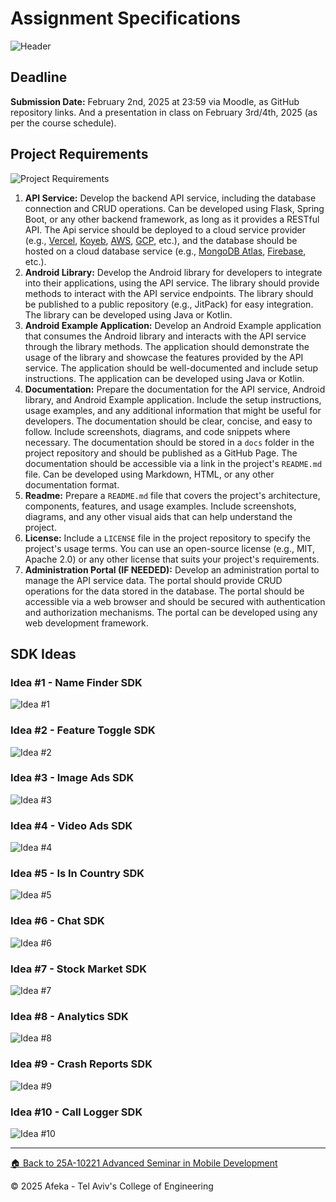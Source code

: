 # Assignment Specifications

![Header](output/slide-01.png)

## Deadline

**Submission Date:** February 2nd, 2025 at 23:59 via Moodle, as GitHub repository links. And a presentation in class on February 3rd/4th, 2025 (as per the course schedule).

## Project Requirements

![Project Requirements](output/slide-02.png)

1. **API Service:** Develop the backend API service, including the database connection and CRUD operations. Can be developed using Flask, Spring Boot, or any other backend framework, as long as it provides a RESTful API. The Api service should be deployed to a cloud service provider (e.g., [Vercel](https://vercel.com/), [Koyeb](https://app.koyeb.com/), [AWS](https://aws.amazon.com/), [GCP](https://cloud.google.com/), etc.), and the database should be hosted on a cloud database service (e.g., [MongoDB Atlas](https://www.mongodb.com/products/platform/atlas-database), [Firebase](https://console.firebase.google.com/), etc.).
2. **Android Library:** Develop the Android library for developers to integrate into their applications, using the API service. The library should provide methods to interact with the API service endpoints. The library should be published to a public repository (e.g., JitPack) for easy integration. The library can be developed using Java or Kotlin.
3. **Android Example Application:** Develop an Android Example application that consumes the Android library and interacts with the API service through the library methods. The application should demonstrate the usage of the library and showcase the features provided by the API service. The application should be well-documented and include setup instructions. The application can be developed using Java or Kotlin.
4. **Documentation:** Prepare the documentation for the API service, Android library, and Android Example application. Include the setup instructions, usage examples, and any additional information that might be useful for developers. The documentation should be clear, concise, and easy to follow. Include screenshots, diagrams, and code snippets where necessary. The documentation should be stored in a `docs` folder in the project repository and should be published as a GitHub Page. The documentation should be accessible via a link in the project's `README.md` file. Can be developed using Markdown, HTML, or any other documentation format.
5. **Readme:** Prepare a `README.md` file that covers the project's architecture, components, features, and usage examples. Include screenshots, diagrams, and any other visual aids that can help understand the project.
6. **License:** Include a `LICENSE` file in the project repository to specify the project's usage terms. You can use an open-source license (e.g., MIT, Apache 2.0) or any other license that suits your project's requirements.
7. **Administration Portal (IF NEEDED):** Develop an administration portal to manage the API service data. The portal should provide CRUD operations for the data stored in the database. The portal should be accessible via a web browser and should be secured with authentication and authorization mechanisms. The portal can be developed using any web development framework.

## SDK Ideas

### Idea #1 - Name Finder SDK

![Idea #1](output/slide-03.png)

### Idea #2 - Feature Toggle SDK

![Idea #2](output/slide-04.png)

### Idea #3 - Image Ads SDK

![Idea #3](output/slide-05.png)

### Idea #4 - Video Ads SDK

![Idea #4](output/slide-06.png)

### Idea #5 - Is In Country SDK

![Idea #5](output/slide-07.png)

### Idea #6 - Chat SDK

![Idea #6](output/slide-08.png)

### Idea #7 - Stock Market SDK

![Idea #7](output/slide-09.png)

### Idea #8 - Analytics SDK

![Idea #8](output/slide-10.png)

### Idea #9 - Crash Reports SDK

![Idea #9](output/slide-11.png)

### Idea #10 - Call Logger SDK

![Idea #10](output/slide-12.png)

---

[🏠 Back to 25A-10221 Advanced Seminar in Mobile Development](../README.md)

© 2025 Afeka - Tel Aviv's College of Engineering
